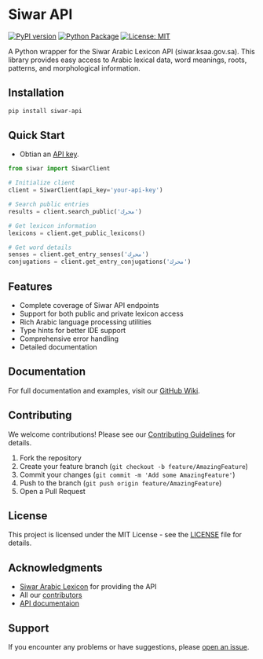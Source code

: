 # Siwar API

[![PyPI version](https://badge.fury.io/py/siwar-api.svg)](https://badge.fury.io/py/siwar-api)
[![Python Package](https://github.com/osama-ata/siwar-api/actions/workflows/python-package.yml/badge.svg)](https://github.com/osama-ata/siwar-api/actions/workflows/python-package.yml)
[![License: MIT](https://img.shields.io/badge/License-MIT-yellow.svg)](https://opensource.org/licenses/MIT)

A Python wrapper for the Siwar Arabic Lexicon API (siwar.ksaa.gov.sa). This library provides easy access to Arabic lexical data, word meanings, roots, patterns, and morphological information.

## Installation

```bash
pip install siwar-api
```

## Quick Start

- Obtian an [API key](https://siwar.ksaa.gov.sa/developers).

```python
from siwar import SiwarClient

# Initialize client
client = SiwarClient(api_key='your-api-key')

# Search public entries
results = client.search_public('محرك')

# Get lexicon information
lexicons = client.get_public_lexicons()

# Get word details
senses = client.get_entry_senses('محرك')
conjugations = client.get_entry_conjugations('محرك')
```

## Features

- Complete coverage of Siwar API endpoints
- Support for both public and private lexicon access
- Rich Arabic language processing utilities
- Type hints for better IDE support
- Comprehensive error handling
- Detailed documentation

## Documentation

For full documentation and examples, visit our [GitHub Wiki](https://github.com/osama-ata/siwar-api/wiki).

## Contributing

We welcome contributions! Please see our [Contributing Guidelines](CONTRIBUTING.md) for details.

1. Fork the repository
2. Create your feature branch (`git checkout -b feature/AmazingFeature`)
3. Commit your changes (`git commit -m 'Add some AmazingFeature'`)
4. Push to the branch (`git push origin feature/AmazingFeature`)
5. Open a Pull Request

## License

This project is licensed under the MIT License - see the [LICENSE](LICENSE) file for details.

## Acknowledgments

- [Siwar Arabic Lexicon](https://siwar.ksaa.gov.sa) for providing the API
- All our [contributors](CONTRIBUTORS.md)
- [API documentaion](https://siwar.ksaa.gov.sa/api-external)

## Support

If you encounter any problems or have suggestions, please [open an issue](https://github.com/osama-ata/siwar-api/issues/new/choose).
